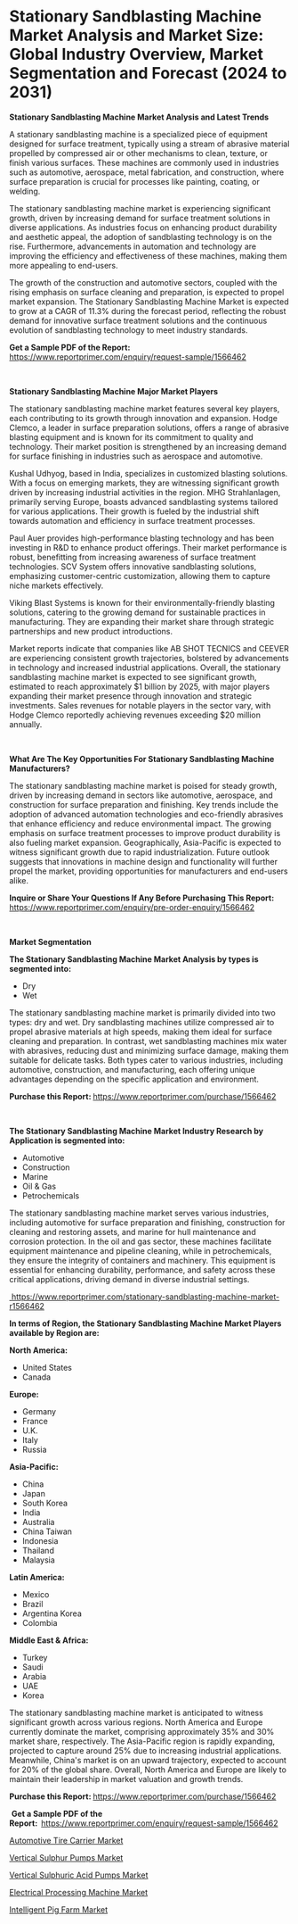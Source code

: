 <p><h1>Stationary Sandblasting Machine Market Analysis and Market Size: Global Industry Overview, Market Segmentation and Forecast (2024 to 2031)</h1></p><p><strong>Stationary Sandblasting Machine Market Analysis and Latest Trends</strong></p>
<p><p>A stationary sandblasting machine is a specialized piece of equipment designed for surface treatment, typically using a stream of abrasive material propelled by compressed air or other mechanisms to clean, texture, or finish various surfaces. These machines are commonly used in industries such as automotive, aerospace, metal fabrication, and construction, where surface preparation is crucial for processes like painting, coating, or welding.</p><p>The stationary sandblasting machine market is experiencing significant growth, driven by increasing demand for surface treatment solutions in diverse applications. As industries focus on enhancing product durability and aesthetic appeal, the adoption of sandblasting technology is on the rise. Furthermore, advancements in automation and technology are improving the efficiency and effectiveness of these machines, making them more appealing to end-users. </p><p>The growth of the construction and automotive sectors, coupled with the rising emphasis on surface cleaning and preparation, is expected to propel market expansion. The Stationary Sandblasting Machine Market is expected to grow at a CAGR of 11.3% during the forecast period, reflecting the robust demand for innovative surface treatment solutions and the continuous evolution of sandblasting technology to meet industry standards.</p></p>
<p><strong>Get a Sample PDF of the Report:&nbsp;</strong> <a href="https://www.reportprimer.com/enquiry/request-sample/1566462">https://www.reportprimer.com/enquiry/request-sample/1566462</a></p>
<p>&nbsp;</p>
<p><strong>Stationary Sandblasting Machine Major Market Players</strong></p>
<p><p>The stationary sandblasting machine market features several key players, each contributing to its growth through innovation and expansion. Hodge Clemco, a leader in surface preparation solutions, offers a range of abrasive blasting equipment and is known for its commitment to quality and technology. Their market position is strengthened by an increasing demand for surface finishing in industries such as aerospace and automotive.</p><p>Kushal Udhyog, based in India, specializes in customized blasting solutions. With a focus on emerging markets, they are witnessing significant growth driven by increasing industrial activities in the region. MHG Strahlanlagen, primarily serving Europe, boasts advanced sandblasting systems tailored for various applications. Their growth is fueled by the industrial shift towards automation and efficiency in surface treatment processes.</p><p>Paul Auer provides high-performance blasting technology and has been investing in R&D to enhance product offerings. Their market performance is robust, benefitting from increasing awareness of surface treatment technologies. SCV System offers innovative sandblasting solutions, emphasizing customer-centric customization, allowing them to capture niche markets effectively.</p><p>Viking Blast Systems is known for their environmentally-friendly blasting solutions, catering to the growing demand for sustainable practices in manufacturing. They are expanding their market share through strategic partnerships and new product introductions.</p><p>Market reports indicate that companies like AB SHOT TECNICS and CEEVER are experiencing consistent growth trajectories, bolstered by advancements in technology and increased industrial applications. Overall, the stationary sandblasting machine market is expected to see significant growth, estimated to reach approximately $1 billion by 2025, with major players expanding their market presence through innovation and strategic investments. Sales revenues for notable players in the sector vary, with Hodge Clemco reportedly achieving revenues exceeding $20 million annually.</p></p>
<p>&nbsp;</p>
<p><strong>What Are The Key Opportunities For Stationary Sandblasting Machine Manufacturers?</strong></p>
<p><p>The stationary sandblasting machine market is poised for steady growth, driven by increasing demand in sectors like automotive, aerospace, and construction for surface preparation and finishing. Key trends include the adoption of advanced automation technologies and eco-friendly abrasives that enhance efficiency and reduce environmental impact. The growing emphasis on surface treatment processes to improve product durability is also fueling market expansion. Geographically, Asia-Pacific is expected to witness significant growth due to rapid industrialization. Future outlook suggests that innovations in machine design and functionality will further propel the market, providing opportunities for manufacturers and end-users alike.</p></p>
<p><strong>Inquire or Share Your Questions If Any Before Purchasing This Report:</strong> <a href="https://www.reportprimer.com/enquiry/pre-order-enquiry/1566462">https://www.reportprimer.com/enquiry/pre-order-enquiry/1566462</a></p>
<p>&nbsp;</p>
<p><strong>Market Segmentation</strong></p>
<p><strong>The Stationary Sandblasting Machine Market Analysis by types is segmented into:</strong></p>
<p><ul><li>Dry</li><li>Wet</li></ul></p>
<p><p>The stationary sandblasting machine market is primarily divided into two types: dry and wet. Dry sandblasting machines utilize compressed air to propel abrasive materials at high speeds, making them ideal for surface cleaning and preparation. In contrast, wet sandblasting machines mix water with abrasives, reducing dust and minimizing surface damage, making them suitable for delicate tasks. Both types cater to various industries, including automotive, construction, and manufacturing, each offering unique advantages depending on the specific application and environment.</p></p>
<p><strong>Purchase this Report:&nbsp;</strong><a href="https://www.reportprimer.com/purchase/1566462">https://www.reportprimer.com/purchase/1566462</a></p>
<p>&nbsp;</p>
<p><strong>The Stationary Sandblasting Machine Market Industry Research by Application is segmented into:</strong></p>
<p><ul><li>Automotive</li><li>Construction</li><li>Marine</li><li>Oil & Gas</li><li>Petrochemicals</li></ul></p>
<p><p>The stationary sandblasting machine market serves various industries, including automotive for surface preparation and finishing, construction for cleaning and restoring assets, and marine for hull maintenance and corrosion protection. In the oil and gas sector, these machines facilitate equipment maintenance and pipeline cleaning, while in petrochemicals, they ensure the integrity of containers and machinery. This equipment is essential for enhancing durability, performance, and safety across these critical applications, driving demand in diverse industrial settings.</p></p>
<p><a href="https://www.reportprimer.com/stationary-sandblasting-machine-market-r1566462">&nbsp;https://www.reportprimer.com/stationary-sandblasting-machine-market-r1566462</a></p>
<p><strong>In terms of Region, the Stationary Sandblasting Machine Market Players available by Region are:</strong></p>
<p>
    <p> <strong> North America: </strong>
        <ul>
            <li>United States</li>
            <li>Canada</li>
        </ul>
        </p> 
    <p> <strong> Europe: </strong>
        <ul>
            <li>Germany</li>
            <li>France</li>
            <li>U.K.</li>
            <li>Italy</li>
            <li>Russia</li>
        </ul>
        </p> 
    <p> <strong> Asia-Pacific: </strong>
        <ul>
            <li>China</li>
            <li>Japan</li>
            <li>South Korea</li>
            <li>India</li>
            <li>Australia</li>
            <li>China Taiwan</li>
            <li>Indonesia</li>
            <li>Thailand</li>
            <li>Malaysia</li>
        </ul>
        </p> 
    <p> <strong> Latin America: </strong>
        <ul>
            <li>Mexico</li>
            <li>Brazil</li>
            <li>Argentina Korea</li>
            <li>Colombia</li>
        </ul>
        </p> 
    <p> <strong> Middle East & Africa: </strong>
        <ul>
            <li>Turkey</li>
            <li>Saudi</li>
            <li>Arabia</li>
            <li>UAE</li>
            <li>Korea</li>
        </ul>
    </p>
    </p>
<p><p>The stationary sandblasting machine market is anticipated to witness significant growth across various regions. North America and Europe currently dominate the market, comprising approximately 35% and 30% market share, respectively. The Asia-Pacific region is rapidly expanding, projected to capture around 25% due to increasing industrial applications. Meanwhile, China's market is on an upward trajectory, expected to account for 20% of the global share. Overall, North America and Europe are likely to maintain their leadership in market valuation and growth trends.</p></p>
<p><strong>Purchase this Report: </strong><a href="https://www.reportprimer.com/purchase/1566462">https://www.reportprimer.com/purchase/1566462</a></p>
<p>&nbsp;<strong>Get a Sample PDF of the Report:&nbsp;&nbsp;</strong><a href="https://www.reportprimer.com/enquiry/request-sample/1566462">https://www.reportprimer.com/enquiry/request-sample/1566462</a></p>
<p><strong></strong></p>
<p><p><a href="https://medium.com/@kkeyamoni24_98322/automotive-tire-carrier-market-share-and-new-trends-analysis-by-its-type-application-end-use-and-a89883ce7c6b?postPublishedType=repub">Automotive Tire Carrier Market</a></p><p><a href="https://www.linkedin.com/pulse/analyzing-vertical-sulphur-pumps-market-dynamics-growth-drivers-d5mcf?trackingId=2suFsfdkT0ahIW1DoydArw%3D%3D">Vertical Sulphur Pumps Market</a></p><p><a href="https://www.linkedin.com/pulse/market-insights-global-vertical-sulphuric-acid-pumps-forecast-jgjbc?trackingId=%2FVTtUl37QZqDjNPwf6LKdg%3D%3D">Vertical Sulphuric Acid Pumps Market</a></p><p><a href="https://issuu.com/reportprime-2/docs/electrical-processing-machine-marke_feea6e7c40a8fb">Electrical Processing Machine Market</a></p><p><a href="https://issuu.com/reportprime-2/docs/intelligent-pig-farm-market-size-20_9f84e6cf66c0b8">Intelligent Pig Farm Market</a></p></p>